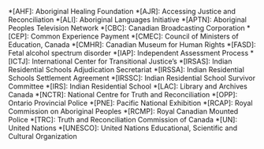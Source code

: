 *[AHF]: Aboriginal Healing Foundation
*[AJR]: Accessing Justice and Reconciliation
*[ALI]: Aboriginal Languages Initiative
*[APTN]: Aboriginal Peoples Television Network
*[CBC]: Canadian Broadcasting Corporation
*[CEP]: Common Experience Payment
*[CMEC]: Council of Ministers of Education, Canada
*[CMHR]: Canadian Museum for Human Rights
*[FASD]: Fetal alcohol spectrum disorder
*[IAP]: Independent Assessment Process
*[ICTJ]: International Center for Transitional Justice’s
*[IRSAS]: Indian Residential Schools Adjudication Secretariat
*[IRSSA]: Indian Residential Schools Settlement Agreement
*[IRSSC]: Indian Residential School Survivor Committee
*[IRS]: Indian Residential School
*[LAC]: Library and Archives Canada
*[NCTR]: National Centre for Truth and Reconciliation
*[OPP]: Ontario Provincial Police
*[PNE]: Pacific National Exhibition
*[RCAP]: Royal Commission on Aboriginal Peoples
*[RCMP]: Royal Canadian Mounted Police
*[TRC]: Truth and Reconciliation Commission of Canada
*[UN]: United Nations
*[UNESCO]: United Nations Educational, Scientific and Cultural Organization
